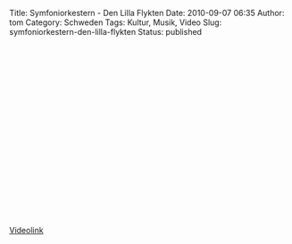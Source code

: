 Title: Symfoniorkestern - Den Lilla Flykten
Date: 2010-09-07 06:35
Author: tom
Category: Schweden
Tags: Kultur, Musik, Video
Slug: symfoniorkestern-den-lilla-flykten
Status: published

<p>
<object width="500" height="310">
<param name="movie" value="http://www.youtube-nocookie.com/v/2i5jpc6lXPs&amp;hl=de_DE&amp;fs=1&amp;"></param><param name="allowFullScreen" value="true"></param><param name="allowscriptaccess" value="always"></param>
<embed src="http://www.youtube-nocookie.com/v/2i5jpc6lXPs&amp;hl=de_DE&amp;fs=1&amp;" type="application/x-shockwave-flash" allowscriptaccess="always" allowfullscreen="true" width="500" height="310">
</embed>
</object>
  
[Videolink](http://www.youtube.com/watch?v=2i5jpc6lXPs)
</p>

